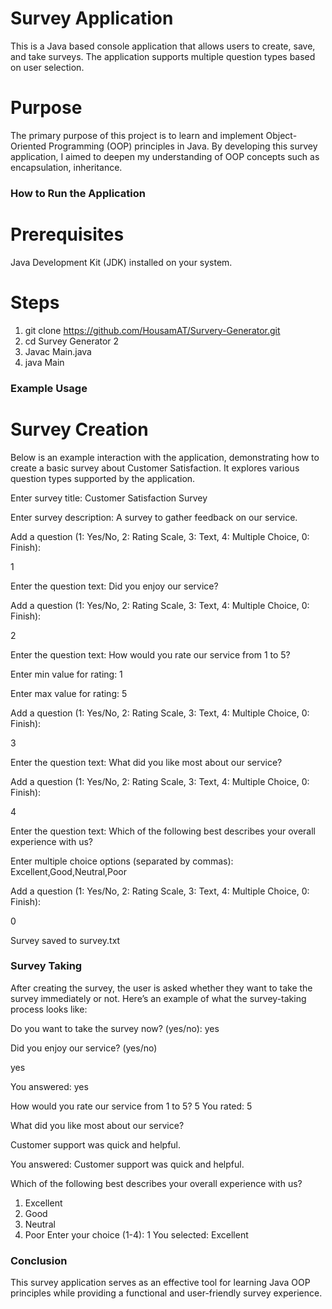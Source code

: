 # Survey Application
This is a Java based console application that allows users to create, save, and take surveys.
The application supports multiple question types based on user selection. 

# Purpose
The primary purpose of this project is to learn and implement Object-Oriented Programming (OOP) principles in Java. By developing this survey application, I aimed to deepen my understanding of OOP concepts such as encapsulation, inheritance.

### How to Run the Application ###

# Prerequisites
Java Development Kit (JDK) installed on your system.

# Steps 
1. git clone https://github.com/HousamAT/Survery-Generator.git
2. cd Survey Generator 2 
3. Javac Main.java
4. java Main



### Example Usage ###

# Survey Creation
Below is an example interaction with the application, demonstrating how to create a basic survey about Customer Satisfaction. It explores various question types supported by the application.


Enter survey title: Customer Satisfaction Survey

Enter survey description: A survey to gather feedback on our service.

Add a question (1: Yes/No, 2: Rating Scale, 3: Text, 4: Multiple Choice, 0: Finish):

1

Enter the question text: Did you enjoy our service?

Add a question (1: Yes/No, 2: Rating Scale, 3: Text, 4: Multiple Choice, 0: Finish):

2

Enter the question text: How would you rate our service from 1 to 5?

Enter min value for rating: 1

Enter max value for rating: 5

Add a question (1: Yes/No, 2: Rating Scale, 3: Text, 4: Multiple Choice, 0: Finish):

3

Enter the question text: What did you like most about our service?

Add a question (1: Yes/No, 2: Rating Scale, 3: Text, 4: Multiple Choice, 0: Finish):

4

Enter the question text: Which of the following best describes your overall experience with us?

Enter multiple choice options (separated by commas): Excellent,Good,Neutral,Poor

Add a question (1: Yes/No, 2: Rating Scale, 3: Text, 4: Multiple Choice, 0: Finish):

0

Survey saved to survey.txt


### Survey Taking ### 
After creating the survey, the user is asked whether they want to take the survey immediately or not. Here’s an example of what the survey-taking process looks like:


Do you want to take the survey now? (yes/no): yes

Did you enjoy our service? (yes/no)

yes

You answered: yes

How would you rate our service from 1 to 5?
5
You rated: 5

What did you like most about our service?

Customer support was quick and helpful.

You answered: Customer support was quick and helpful.

Which of the following best describes your overall experience with us?
1. Excellent
2. Good
3. Neutral
4. Poor
Enter your choice (1-4): 1
You selected: Excellent

### Conclusion
This survey application serves as an effective tool for learning Java OOP principles while providing 
a functional and user-friendly survey experience.


